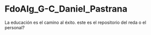 # FdoAlg_G-C_Daniel_Pastrana
La educación es el camino al éxito.
este es el repositorio del reda o el personal?
